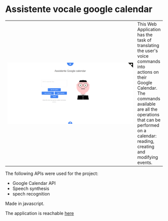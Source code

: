 # Assistente vocale google calendar

<table>
  <td width="600" align="center">
    <img src="/img/screen.PNG" height="fill" width="fill" align="center">
  </td>
  <td>
    This Web Application has the task of translating the user's voice commands into actions on their Google Calendar. <br>
    The commands available are all the operations that can be performed on a calendar: reading, creating and modifying events. <br>
  </td>
</table>

The following APIs were used for the project:<br>
<ul>
  <li>Google Calendar API</li>
  <li>Speech synthesis</li>
  <li>spech recognition</li>
</ul>
Made in javascript.<br>

The application is reachable [here](https://limo01.github.io/assistenteVocale_googleCalendar/public_html/)
